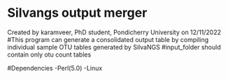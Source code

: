 # Silvangs output merger
Created by karamveer, PhD student, Pondicherry University on 12/11/2022
#This program can generate a consolidated output table by compiling individual sample OTU tables generated by SilvaNGS
#input_folder should contain only otu count tables

#Dependencies
-Perl(5.0)
-Linux
